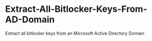 # Extract-All-Bitlocker-Keys-From-AD-Domain
Extract all bitlocker keys from an Microsoft Active Directory Domain
